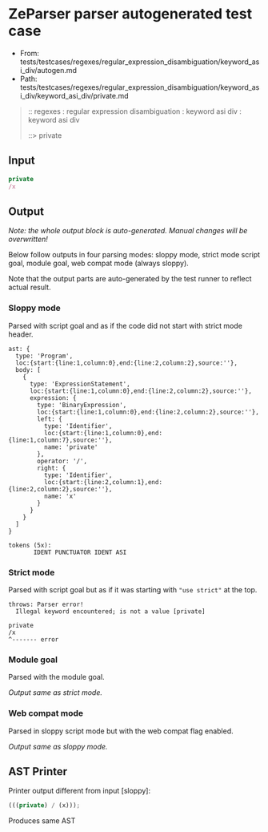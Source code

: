 # ZeParser parser autogenerated test case

- From: tests/testcases/regexes/regular_expression_disambiguation/keyword_asi_div/autogen.md
- Path: tests/testcases/regexes/regular_expression_disambiguation/keyword_asi_div/keyword_asi_div/private.md

> :: regexes : regular expression disambiguation : keyword asi div : keyword asi div
>
> ::> private

## Input

`````js
private
/x
`````

## Output

_Note: the whole output block is auto-generated. Manual changes will be overwritten!_

Below follow outputs in four parsing modes: sloppy mode, strict mode script goal, module goal, web compat mode (always sloppy).

Note that the output parts are auto-generated by the test runner to reflect actual result.

### Sloppy mode

Parsed with script goal and as if the code did not start with strict mode header.

`````
ast: {
  type: 'Program',
  loc:{start:{line:1,column:0},end:{line:2,column:2},source:''},
  body: [
    {
      type: 'ExpressionStatement',
      loc:{start:{line:1,column:0},end:{line:2,column:2},source:''},
      expression: {
        type: 'BinaryExpression',
        loc:{start:{line:1,column:0},end:{line:2,column:2},source:''},
        left: {
          type: 'Identifier',
          loc:{start:{line:1,column:0},end:{line:1,column:7},source:''},
          name: 'private'
        },
        operator: '/',
        right: {
          type: 'Identifier',
          loc:{start:{line:2,column:1},end:{line:2,column:2},source:''},
          name: 'x'
        }
      }
    }
  ]
}

tokens (5x):
       IDENT PUNCTUATOR IDENT ASI
`````

### Strict mode

Parsed with script goal but as if it was starting with `"use strict"` at the top.

`````
throws: Parser error!
  Illegal keyword encountered; is not a value [private]

private
/x
^------- error
`````


### Module goal

Parsed with the module goal.

_Output same as strict mode._

### Web compat mode

Parsed in sloppy script mode but with the web compat flag enabled.

_Output same as sloppy mode._

## AST Printer

Printer output different from input [sloppy]:

````js
(((private) / (x)));
````

Produces same AST
